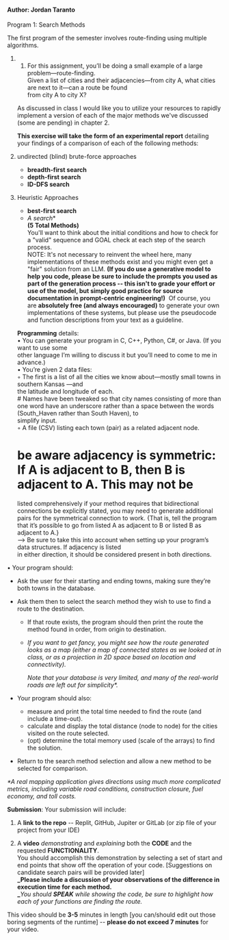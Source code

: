 #### Author: Jordan Taranto
Program 1: Search Methods

The first program of the semester involves route-finding using multiple algorithms.

1. 1. For this assignment, you’ll be doing a small example of a large problem—route-finding.  
        Given a list of cities and their adjacencies—from city A, what cities are next to it—can a route be found  
        from city A to city X?
        
	As discussed in class I would like you to utilize your resources to rapidly implement a version of each of the major methods we've discussed (some are pending) in chapter 2. 
	
	**This exercise will take the form of an experimental report** detailing your findings of a comparison of each of the following methods:
	
1. undirected (blind) brute-force approaches 
	- **breadth-first search**
	- **depth-first search**
	- **ID-DFS search**
2. Heuristic Approaches
	- **best-first search**
	- **A* search**  
		**(5 Total Methods)**  
		You'll want to think about the initial conditions and how to check for a "valid" sequence and GOAL check at each step of the search process.   
		NOTE: It's not necessary to reinvent the wheel here, many implementations of these methods exist and you might even get a "fair" solution from an LLM. **(If you do use a generative model to help you code, please be sure to include the prompts you used as part of the generation process -- this isn't to grade your effort or use of the model, but simply good practice for source  documentation in prompt-centric engineering!)**  Of course, you are **absolutely free (and always encouraged)** to generate your own implementations of these systems, but please use the pseudocode and function descriptions from your text as a guideline.   
		  
	**Programming** details:  
		• You can generate your program in C, C++, Python, C#, or Java. (If you want to use some  
		other language I’m willing to discuss it but you’ll need to come to me in advance.)  
		• You’re given 2 data files:  
		◦ The first is a list of all the cities we know about—mostly small towns in southern Kansas —and  
		the latitude and longitude of each.  
		# Names have been tweaked so that city names consisting of more than one word have an  underscore rather than a space between the words (South_Haven rather than South Haven), to  
		simplify input.  
	◦ A file (CSV) listing each town (pair) as a related adjacent node.   
	# be aware adjacency is symmetric: If A is adjacent to B, then B is adjacent to A. This may not be  
	listed comprehensively if your method requires that bidirectional connections be explicitly stated, you may need to generate additional pairs for the symmetrical connection to work. {That is, tell the program that it’s possible to go from listed A as adjacent to B or listed B as adjacent to A.}  
	--> Be sure to take this into account when setting up your program’s data structures. If adjacency is listed  
	in either direction, it should be considered present in both directions.  
                    

• Your program should:

- Ask the user for their starting and ending towns, making sure they’re both towns in the database.
- Ask them then to select the search method they wish to use to find a route to the destination.
    - If that route exists, the program should then print the route the method found in order, from origin to destination.
    - _If you want to get fancy, you might see how the route generated looks as a map (either a map of connected states as we looked at in class, or as a projection in 2D space based on location and connectivity)._ 
        
        _Note that your database is very limited, and many of the real-world roads are left out for simplicity*._
        
- Your program should also: 
    - measure and print the total time needed to find the route (and include a time-out).
    - calculate and display the total distance (node to node) for the cities visited on the route selected.
    - (opt) determine the total memory used (scale of the arrays) to find the solution.
- Return to the search method selection and allow a new method to be selected for comparison. 

  
_*A_ _real mapping application gives directions using much more complicated metrics, including variable road conditions, construction closure, fuel economy, and toll costs._

  
**Submission**: Your submission will include:   
1) A **link to the repo** -- Replit, GitHub, Jupiter or GitLab (or zip file of your project from your IDE) 

2) A **video** _demonstrating_ and _explaining_ both the **CODE** and the requested **FUNCTIONALITY**.   
You should accomplish this demonstration by selecting a set of start and end points that show off the operation of your code. [Suggestions on candidate search pairs will be provided later]  
**_Please include a discussion of your observations of the difference in execution time for each method.  
_**_You should **SPEAK** while showing the code, be sure to highlight how each of your functions are finding the route._

This video should be **3-5** minutes in length [you can/should edit out those boring segments of the runtime] -- **please do not exceed 7 minutes** for your video.
